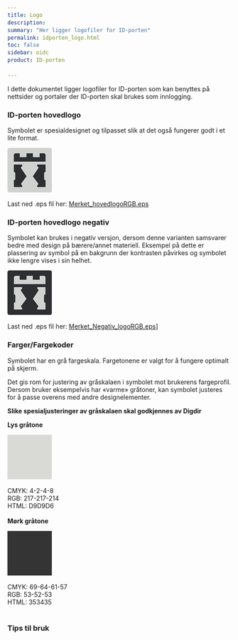 ```yaml
---
title: Logo
description:
summary: "Her ligger logofiler for ID-porten"
permalink: idporten_logo.html
toc: false
sidebar: oidc
product: ID-porten

---
```

I dette dokumentet ligger logofiler for ID-porten som kan benyttes på nettsider og portaler der ID-porten skal brukes som innlogging.


### ID-porten hovedlogo

Symbolet er spesialdesignet og tilpasset slik at
det også fungerer godt i et lite format.

![ID-porten hovedlogo](assets\Merket_hovedlogoRGB.png)

Last ned .eps fil her: [Merket_hovedlogoRGB.eps](assets\Merket_hovedlogoRGB.eps)

### ID-porten hovedlogo negativ

Symbolet kan brukes i negativ versjon, dersom
denne varianten samsvarer bedre med design
på bærere/annet materiell. Eksempel på dette
er plassering av symbol på en bakgrunn der
kontrasten påvirkes og symbolet ikke lengre
vises i sin helhet.

![ID-porten hovedlogo](assets\Merket_Negativ_logoRGB.png)

Last ned .eps fil her: [Merket_Negativ_logoRGB.eps](assets\Merket_Negativ_logoRGB.eps)]

### Farger/Fargekoder

Symbolet har en grå fargeskala. Fargetonene er
valgt for å fungere optimalt på skjerm.

Det gis rom for justering av gråskalaen i
symbolet mot brukerens fargeprofil. Dersom
bruker eksempelvis har «varme» gråtoner, kan
symbolet justeres for å passe overens med
andre designelementer.

**Slike spesialjusteringer av gråskalaen skal
godkjennes av Digdir**

**Lys gråtone**<br/>

![ID-porten Lys gråtone](assets\idp_lysgratone.png)

CMYK: 4-2-4-8<br/>
RGB: 217-217-214<br/>
HTML: D9D9D6<br/>
<br/>
**Mørk gråtone**<br/>

![ID-porten Lys gråtone](assets\idp_morkgratone.png)

CMYK: 69-64-61-57<br/>
RGB: 53-52-53<br/>
HTML: 353435<br/>
<br/>
### Tips til bruk
